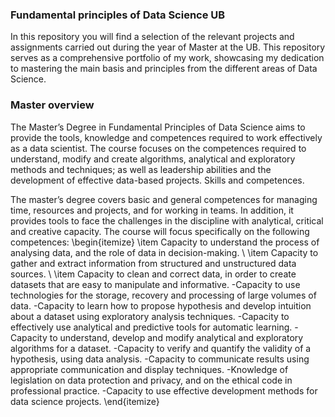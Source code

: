 ### Fundamental principles of Data Science UB
In this repository you will find a selection of the relevant projects and assignments carried out during the year of Master at the UB. This repository serves as a comprehensive portfolio of my work, showcasing my dedication to mastering the main basis and principles from the different areas of Data Science.

### Master overview

The Master’s Degree in Fundamental Principles of Data Science aims to provide the tools, knowledge and competences required to work effectively as a data scientist. The course focuses on the competences required to understand, modify and create algorithms, analytical and exploratory methods and techniques; as well as leadership abilities and the development of effective data-based projects.
Skills and competences.

The master’s degree covers basic and general competences for managing time, resources and projects, and for working in teams. In addition, it provides tools to face the challenges in the discipline with analytical, critical and creative capacity. The course will focus specifically on the following competences:
\begin{itemize}
\item Capacity to understand the process of analysing data, and the role of data in decision-making. \\
\item Capacity to gather and extract information from structured and unstructured data sources. \\
\item Capacity to clean and correct data, in order to create datasets that are easy to manipulate and informative.
-Capacity to use technologies for the storage, recovery and processing of large volumes of data.
-Capacity to learn how to propose hypothesis and develop intuition about a dataset using exploratory analysis techniques.
-Capacity to effectively use analytical and predictive tools for automatic learning.
-Capacity to understand, develop and modify analytical and exploratory algorithms for a dataset.
-Capacity to verify and quantify the validity of a hypothesis, using data analysis.
-Capacity to communicate results using appropriate communication and display techniques.
-Knowledge of legislation on data protection and privacy, and on the ethical code in professional practice.
-Capacity to use effective development methods for data science projects.
\end{itemize}
